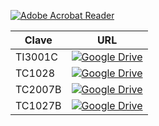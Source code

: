 [![Adobe Acrobat Reader](https://img.shields.io/badge/Adobe%20Acrobat%20Reader-EC1C24.svg?style=for-the-badge&logo=Adobe%20Acrobat%20Reader&logoColor=white)](https://tecmx-my.sharepoint.com/:f:/g/personal/rleyv_tec_mx/EiZKWA-Ano5EnDTfZLYPa5IByNnTvuL6FhQaFXz1SvkucQ?e=PpODg9) 

| Clave   | URL                                                                                                                                                                                                              |
|---------|------------------------------------------------------------------------------------------------------------------------------------------------------------------------------------------------------------------|
| TI3001C  | [![Google Drive](https://img.shields.io/badge/Google%20Drive-4285F4?style=for-the-badge&logo=googledrive&logoColor=white)](https://drive.google.com/drive/folders/1aMsGkIn801rOCk3NuoRe1SH6bzw2Qgr-) |
| TC1028  | [![Google Drive](https://img.shields.io/badge/Google%20Drive-4285F4?style=for-the-badge&logo=googledrive&logoColor=white)](https://drive.google.com/drive/folders/1EbmSXEfQndE52yagyxOCxqhO1o3Pep1h) |
| TC2007B | [![Google Drive](https://img.shields.io/badge/Google%20Drive-4285F4?style=for-the-badge&logo=googledrive&logoColor=white)](https://drive.google.com/drive/folders/1v8umYvAMq8_pK1KwraNEOGov-P8-crFB) |
| TC1027B | [![Google Drive](https://img.shields.io/badge/Google%20Drive-4285F4?style=for-the-badge&logo=googledrive&logoColor=white)](https://drive.google.com/drive/folders/1WsMkp5LER4Nn75iqs1OWKl6OF6BXXXO7) |



